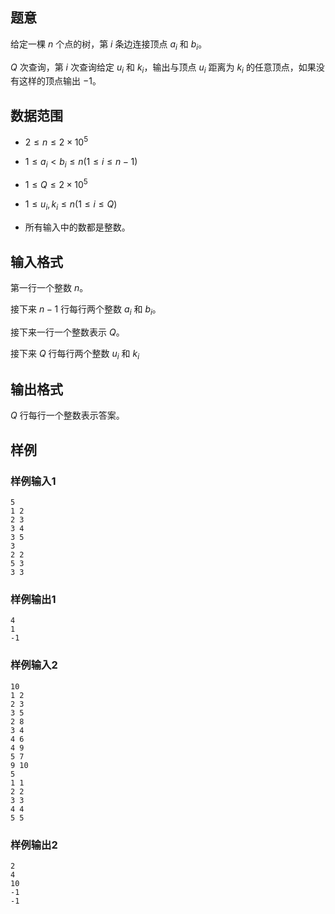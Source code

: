 ## 题意

给定一棵 $n$ 个点的树，第 $i$ 条边连接顶点 $a_i$ 和 $b_i$。

$Q$ 次查询，第 $i$ 次查询给定 $u_i$ 和 $k_i$，输出与顶点 $u_i$ 距离为 $k_i$ 的任意顶点，如果没有这样的顶点输出 $-1$。

## 数据范围

- $2 \leq n \leq 2 \times 10^5$

- $1 \leq a_i < b_i \leq n(1 \leq i \leq n-1)$

- $1 \leq Q \leq 2 \times 10^5$

- $1 \leq u_i,k_i \leq n(1 \leq i \leq Q)$

- 所有输入中的数都是整数。

## 输入格式

第一行一个整数 $n$。

接下来 $n-1$ 行每行两个整数 $a_i$ 和 $b_i$。

接下来一行一个整数表示 $Q$。

接下来 $Q$ 行每行两个整数 $u_i$ 和 $k_i$

## 输出格式

$Q$ 行每行一个整数表示答案。

## 样例

### 样例输入1

```
5
1 2
2 3
3 4
3 5
3
2 2
5 3
3 3
```

### 样例输出1

```
4
1
-1
```

### 样例输入2

```
10
1 2
2 3
3 5
2 8
3 4
4 6
4 9
5 7
9 10
5
1 1
2 2
3 3
4 4
5 5
```

### 样例输出2

```
2
4
10
-1
-1
```
